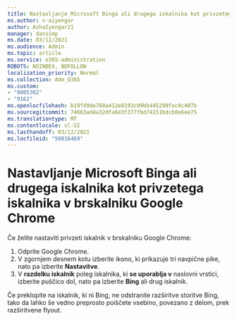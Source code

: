```yaml
---
title: Nastavljanje Microsoft Binga ali drugega iskalnika kot privzetega iskalnika v brskalniku Google Chrome
ms.author: v-aiyengar
author: AshaIyengar21
manager: dansimp
ms.date: 03/12/2021
ms.audience: Admin
ms.topic: article
ms.service: o365-administration
ROBOTS: NOINDEX, NOFOLLOW
localization_priority: Normal
ms.collection: Adm_O365
ms.custom:
- "9005302"
- "9162"
ms.openlocfilehash: b19fd9de768a412e8193c09bb445290fac9c407b
ms.sourcegitcommit: 74663ad4a32dfa643f377fbd74151bdcb0e6ee75
ms.translationtype: MT
ms.contentlocale: sl-SI
ms.lasthandoff: 03/12/2021
ms.locfileid: "50816469"
---
```

# <a name="set-microsoft-bing-or-another-search-engine-as-the-default-search-engine-in-google-chrome"></a>Nastavljanje Microsoft Binga ali drugega iskalnika kot privzetega iskalnika v brskalniku Google Chrome

Če želite nastaviti privzeti iskalnik v brskalniku Google Chrome:

1. Odprite Google Chrome.
1. V zgornjem desnem kotu izberite ikono, ki prikazuje tri navpične pike, nato pa izberite **Nastavitve**.
1. V **razdelku iskalnik** poleg iskalnika, ki **se uporablja v** naslovni vrstici, izberite puščico dol, nato pa izberite **Bing** ali drug iskalnik.

Če preklopite na iskalnik, ki ni Bing, ne odstranite razširitve storitve Bing, tako da lahko še vedno preprosto poiščete vsebino, povezano z delom, prek razširitvene flyout.
